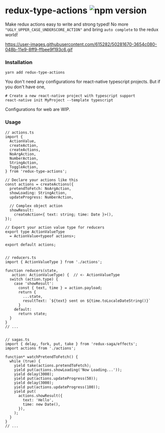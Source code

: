# redux-type-actions ![npm version](https://img.shields.io/npm/v/redux-type-actions.svg)

Make redux actions easy to write and strong typed!
No more `"UGLY_UPPER_CASE_UNDERSCORE_ACTION"` and bring `auto complete` to the redux world!

https://user-images.githubusercontent.com/615282/50281670-3654c080-048b-11e9-8ff9-ffbee9f193c6.gif

### Installation

```
yarn add redux-type-actions
```

You don't need any configurations for react-native typescript projects. But if you don't have one,

```
# Create a new react-native project with typescript support
react-native init MyProject --template typescript
```

Configurations for web are WIP.

### Usage

```
// actions.ts
import {
  ActionValue,
  createAction,
  createActions,
  NoArgAction,
  NumberAction,
  StringAction,
  ToggleAction,
} from 'redux-type-actions';

// Declare your actions like this
const actions = createActions({
  pretendToFetch: NoArgAction,
  showLoading: StringAction,
  updateProgress: NumberAction,

  // Complex object action
  showResult:
    createAction<{ text: string; time: Date }>(),
});

// Export your action value type for reducers
export type ActionValueType
  = ActionValue<typeof actions>;

export default actions;


// reducers.ts
import { ActionValueType } from './actions';

function reducers(state,
   action: ActionValueType) {  // <- ActionValueType
  switch (action.type) {
    case 'showResult':
      const { text, time } = action.payload;
      return {
        ...state,
        resultText: `${text} sent on ${time.toLocaleDateString()}`
      }
    default:
      return state;
  }
}
// ...


// sagas.ts
import { delay, fork, put, take } from 'redux-saga/effects';
import actions from './actions';

function* watchPretendToFetch() {
  while (true) {
    yield take(actions.pretendToFetch);
    yield put(actions.showLoading('Now Loading...'));
    yield delay(3000);
    yield put(actions.updateProgress(50));
    yield delay(3000);
    yield put(actions.updateProgress(100));
    yield put(
      actions.showResult({
        text: 'Hello',
        time: new Date(),
      }),
    );
  }
}
// ...

```
